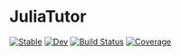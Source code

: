 # JuliaTutor

[![Stable](https://img.shields.io/badge/docs-stable-blue.svg)](https://caseykneale.github.io/JuliaTutor.jl/stable)
[![Dev](https://img.shields.io/badge/docs-dev-blue.svg)](https://caseykneale.github.io/JuliaTutor.jl/dev)
[![Build Status](https://github.com/caseykneale/JuliaTutor.jl/workflows/CI/badge.svg)](https://github.com/caseykneale/JuliaTutor.jl/actions)
[![Coverage](https://codecov.io/gh/caseykneale/JuliaTutor.jl/branch/master/graph/badge.svg)](https://codecov.io/gh/caseykneale/JuliaTutor.jl)
